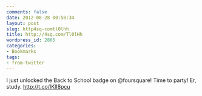 ```yaml
---
comments: false
date: 2012-08-28 00:58:34
layout: post
slug: http4sq-comtl0lhh
title: http://4sq.com/Tl0lHh
wordpress_id: 2865
categories:
- Bookmarks
tags:
- from-twitter
---
```


I just unlocked the Back to School badge on @foursquare! Time to party! Er, study. http://t.co/IKlI8pcu
